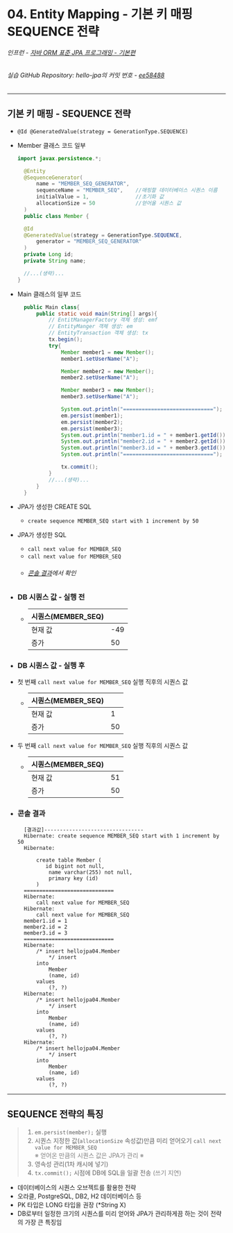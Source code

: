 # 04. Entity Mapping - 기본 키 매핑 SEQUENCE 전략
###### 인프런 - [자바 ORM 표준 JPA 프로그래밍 - 기본편](https://www.inflearn.com/course/ORM-JPA-Basic)
###### 실습 GitHub Repository: hello-jpa의 커밋 번호 - [ee58488](https://github.com/EunseongHeo/hello-jpa/commit/ee58488a2fdab5d106b7a34cac83b11689940c16)

***
## 기본 키 매핑 - SEQUENCE 전략
- `@Id @GeneratedValue(strategy = GenerationType.SEQUENCE)`
- Member 클래스 코드 일부
  ```java
  import javax.persistence.*;

    @Entity
    @SequenceGenerator(
        name = "MEMBER_SEQ_GENERATOR",
        sequenceName = "MEMBER_SEQ",    //매핑할 데이터베이스 시퀀스 이름
        initialValue = 1,               //초기화 값
        allocationSize = 50             //얻어올 시퀀스 값
    )
    public class Member {

    @Id
    @GeneratedValue(strategy = GenerationType.SEQUENCE,
        generator = "MEMBER_SEQ_GENERATOR"
    )
    private Long id;
    private String name;
  
    //...(생략)...
  }
  ```

- Main 클래스의 일부 코드
  ```java
    public Main class{
        public static void main(String[] args){
            // EntitManagerFactory 객체 생성: emf
            // EntityManger 객체 생성: em
            // EntityTransaction 객체 생성: tx
            tx.begin();
            try{
                Member member1 = new Member();
                member1.setUserName("A");

                Member member2 = new Member();
                member2.setUserName("A");

                Member member3 = new Member();
                member3.setUserName("A");

                System.out.println("=============================");
                em.persist(member1);
                em.persist(member2);
                em.persist(member3);
                System.out.println("member1.id = " + member1.getId());
                System.out.println("member2.id = " + member2.getId());
                System.out.println("member3.id = " + member3.getId());
                System.out.println("=============================");
  
                tx.commit();
            } 
            //...(생략)...
        }
    }
  ```
- JPA가 생성한 CREATE SQL
    - `create sequence MEMBER_SEQ start with 1 increment by 50`
- JPA가 생성한 SQL
    - `call next value for MEMBER_SEQ`
    - `call next value for MEMBER_SEQ`
    - ###### <a href="#console">콘솔 결과</a>에서 확인


- ### DB 시퀀스 값 - 실행 전
  - | 시퀀스(MEMBER_SEQ) |     |
    |-------------------|-----|
    | 현재 값            | -49 |
    | 증가               | 50 |

- ### DB 시퀀스 값 - 실행 후
- 첫 번째 `call next value for MEMBER_SEQ` 실행 직후의 시퀀스 값
  - | 시퀀스(MEMBER_SEQ) |    |
    |-------------------|----|
    | 현재 값            | 1  |
    | 증가               | 50 |
- 두 번째 `call next value for MEMBER_SEQ` 실행 직후의 시퀀스 값
  - | 시퀀스(MEMBER_SEQ) |    |
    |-------------------|----|
    | 현재 값            | 51 |
    | 증가               | 50 |

- ### <span id="console">콘솔 결과</span>
  ```
    [결과값]--------------------------------
    Hibernate: create sequence MEMBER_SEQ start with 1 increment by 50
    Hibernate: 
        
        create table Member (
           id bigint not null,
            name varchar(255) not null,
            primary key (id)
        )
    =============================
    Hibernate: 
        call next value for MEMBER_SEQ
    Hibernate:
        call next value for MEMBER_SEQ
    member1.id = 1
    member2.id = 2
    member3.id = 3
    =============================
    Hibernate:
        /* insert hellojpa04.Member
            */ insert
        into
            Member
            (name, id)
        values
            (?, ?)
    Hibernate:
        /* insert hellojpa04.Member
            */ insert
        into
            Member
            (name, id)
        values
            (?, ?)
    Hibernate:
        /* insert hellojpa04.Member
            */ insert
        into
            Member
            (name, id)
        values
            (?, ?)
  ```

***
## SEQUENCE 전략의 특징
> 1. `em.persist(member);` 실행
> 2. 시퀀스 지정한 값(`allocationSize` 속성값)만큼 미리 얻어오기 `call next value for MEMBER_SEQ`
>    </br><font style="color:gray;">※ 얻어온 만큼의 시퀀스 값은 JPA가 관리 ※</font>
> 3. 영속성 관리(1차 캐시에 넣기)
> 4. `tx.commit();` 시점에 DB에 SQL을 일괄 전송 <font style="color:gray;">(쓰기 지연)</font>

- 데이터베이스의 시퀀스 오브젝트를 활용한 전략
- 오라클, PostgreSQL, DB2, H2 데이터베이스 등
- PK 타입은 LONG 타입을 권장 (*String X)
- DB로부터 일정한 크기의 시퀀스를 미리 얻어와 JPA가 관리하게끔 하는 것이 전략의 가장 큰 특징임
